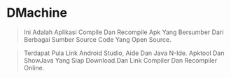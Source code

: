 # DMachine
> Ini Adalah Aplikasi Compile Dan Recompile Apk Yang
Bersumber Dari Berbagai Sumber Source Code Yang Open Source.

>Terdapat Pula Link Android Studio, Aide Dan Java N-Ide.
Apktool Dan ShowJava Yang Siap Download.Dan
Link Compiler Dan Recompiler Online.

